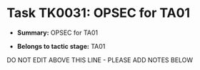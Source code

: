 # Task TK0031: OPSEC for TA01

* **Summary:** OPSEC for TA01

* **Belongs to tactic stage:** TA01

DO NOT EDIT ABOVE THIS LINE - PLEASE ADD NOTES BELOW